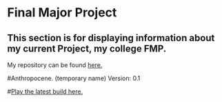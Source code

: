 # Final Major Project
## This section is for displaying information about my current Project, my college FMP.

My repository can be found [here.](https://github.com/ElliotEserin/Anthropocene-FMP-game)

#Anthropocene. (temporary name) Version: 0.1

#[Play the latest build here.](https://github.com/ElliotEserin/portfolio/blob/master/index.html)
